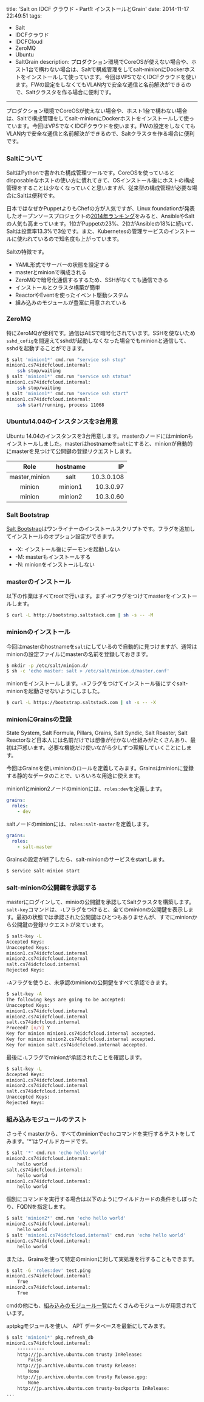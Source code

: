 title: 'Salt on IDCF クラウド - Part1: インストールとGrain'
date: 2014-11-17 22:49:51
tags:
 - Salt
 - IDCFクラウド
 - IDCFCloud
 - ZeroMQ
 - Ubuntu
 - SaltGrain
description: プロダクション環境でCoreOSが使えない場合や、ホスト1台で構わない場合は、Saltで構成管理をしてsalt-minionにDockerホストをインストールして使っています。今回はVPSでなくIDCFクラウドを使います。FWの設定をしなくてもVLAN内で安全な通信と名前解決ができるので、Saltクラスタを作る場合に便利です。
---

プロダクション環境でCoreOSが使えない場合や、ホスト1台で構わない場合は、Saltで構成管理をしてsalt-minionにDockerホストをインストールして使っています。今回はVPSでなくIDCFクラウドを使います。FWの設定をしなくてもVLAN内で安全な通信と名前解決ができるので、Saltクラスタを作る場合に便利です。

<!-- more -->

### Saltについて

SaltはPythonで書かれた構成管理ツールです。CoreOSを使っているとdisposableなホストの使い方に慣れてきて、OSインストール後にホストの構成管理をすることは少なくなっていくと思いますが、従来型の構成管理が必要な場合にSaltは便利です。

日本ではなぜかPuppetよりもChefの方が人気ですが、Linux foundationが発表したオープンソースプロジェクトの[2014年ランキング](https://www.linux.com/news/enterprise/cloud-computing/784573-the-top-open-source-cloud-projects-of-2014)をみると、AnsibleやSaltの人気も高まっています。1位がPuppetの23%、2位がAnsibleの18%に続いて、Saltは投票率13.3%で3位です。また、Kubernetesの管理サービスのインストールに使われているので知名度も上がっています。

Saltの特徴です。

* YAML形式でサーバーの状態を設定する
* masterとminionで構成される
* ZeroMQで暗号化通信するするため、SSHがなくても通信できる
* インストールとクラスタ構築が簡単
* ReactorやEventを使ったイベント駆動システム
* 組み込みのモジュールが豊富に用意されている

### ZeroMQ

特にZeroMQが便利です。通信はAESで暗号化されています。SSHを使ないため`sshd_cofig`を間違えてsshdが起動しなくなった場合でもminionと通信して、sshdを起動することができます。

``` bash
$ salt 'minion1*' cmd.run "service ssh stop"
minion1.cs74idcfcloud.internal:
    ssh stop/waiting
$ salt 'minion1*' cmd.run "service ssh status"
minion1.cs74idcfcloud.internal:
    ssh stop/waiting
$ salt 'minion1*' cmd.run "service ssh start"
minion1.cs74idcfcloud.internal:
    ssh start/running, process 11068
```

### Ubuntu14.04のインスタンスを3台用意

Ubuntu 14.04のインスタンスを3台用意します。masterのノードにはminionもインストールしました。masterはhostnameを`salt`にすると、minionが自動的にmasterを見つけて公開鍵の登録リクエストします。

| Role          | hostname  | IP         |
|:-------------:|:---------:|-----------:|
| master,minion | salt      | 10.3.0.108 |
| minion        | minion1   | 10.3.0.97  |
| minion        | minion2   | 10.3.0.60  |

### Salt Bootstrap

[Salt Bootstrap](http://docs.saltstack.com/en/latest/topics/tutorials/salt_bootstrap.html)はワンライナーのインストールスクリプトです。フラグを追加してインストールのオプション設定ができます。

* -X: インストール後にデーモンを起動しない
* -M: masterもインストールする
* -N: minionをインストールしない
  
### masterのインストール

以下の作業はすべてrootで行います。まず`-M`フラグをつけてmasterをインストールします。

``` bash
$ curl -L http://bootstrap.saltstack.com | sh -s -- -M
```

### minionのインストール

今回はmasterのhostnameを`salt`にしているので自動的に見つけますが、通常はminionの設定ファイルにmasterの名前を登録しておきます。

``` bash
$ mkdir -p /etc/salt/minion.d/
$ sh -c 'echo master: salt > /etc/salt/minion.d/master.conf'
```

minionをインストールします。`-X`フラグをつけてインストール後にすぐsalt-minionを起動させないようにしました。

``` bash
$ curl -L https://bootstrap.saltstack.com | sh -s -- -X
```

### minionにGrainsの登録

State System, Salt Formula, Pillars, Grains, Salt Syndic, Salt Roaster, Salt Reactorなど日本人には名前だけでは想像が付かない仕組みがたくさんあり、最初は戸惑います。必要な機能だけ使いながら少しずつ理解していくことにします。

今回はGrainsを使いminionのロールを定義してみます。Grainsはminionに登録する静的なデータのことで、いろいろな用途に使えます。


minion1とminion2ノードのminionには、`roles:dev`を定義します。

``` yml /etc/salt/minion.d/grains.conf
grains:
  roles:
    - dev
```

saltノードのminionには、`roles:salt-master`を定義します。

``` yml /etc/salt/minion.d/grains.conf
grains:
  roles:
    - salt-master
```

Grainsの設定が終了したら、salt-minionのサービスをstartします。

``` bash
$ service salt-minion start
```

### salt-minionの公開鍵を承認する

masterにログインして、minioの公開鍵を承認してSaltクラスタを構築します。`salt-key`コマンドは、`-L`フラグをつけると、全てのminionの公開鍵を表示します。最初の状態では承認された公開鍵はひとつもありませんが、すでにminionから公開鍵の登録リクエストが来ています。

``` bash
$ salt-key -L
Accepted Keys:
Unaccepted Keys:
minion1.cs74idcfcloud.internal
minion2.cs74idcfcloud.internal
salt.cs74idcfcloud.internal
Rejected Keys:
```

`-A`フラグを使うと、未承認のminionの公開鍵をすべて承認できます。

``` bash
$ salt-key -A
The following keys are going to be accepted:
Unaccepted Keys:
minion1.cs74idcfcloud.internal
minion2.cs74idcfcloud.internal
salt.cs74idcfcloud.internal
Proceed? [n/Y] Y
Key for minion minion1.cs74idcfcloud.internal accepted.
Key for minion minion2.cs74idcfcloud.internal accepted.
Key for minion salt.cs74idcfcloud.internal accepted.
```

最後に`-L`フラグでminionが承認されたことを確認します。

``` bash
$ salt-key -L
Accepted Keys:
minion1.cs74idcfcloud.internal
minion2.cs74idcfcloud.internal
salt.cs74idcfcloud.internal
Unaccepted Keys:
Rejected Keys:
```

### 組み込みモジュールのテスト

さっそくmasterから、すべてのminionでechoコマンドを実行するテストをしてみます。'*'はワイルドカードです。

``` bash
$ salt '*' cmd.run 'echo hello world'
minion2.cs74idcfcloud.internal:
    hello world
salt.cs74idcfcloud.internal:
    hello world
minion1.cs74idcfcloud.internal:
    hello world
```

個別にコマンドを実行する場合は以下のようにワイルドカードの条件をしぼったり、FQDNを指定します。

``` bash
$ salt 'minion2*' cmd.run 'echo hello world'
minion2.cs74idcfcloud.internal:
    hello world
$ salt 'minion1.cs74idcfcloud.internal' cmd.run 'echo hello world'
minion1.cs74idcfcloud.internal:
    hello world
```

または、Grainsを使って特定のminionに対して実処理を行することもできます。

``` bash
$ salt -G 'roles:dev' test.ping
minion1.cs74idcfcloud.internal:
    True
minion2.cs74idcfcloud.internal:
    True
```

cmdの他にも、[組み込みのモジュール一覧](http://docs.saltstack.com/en/latest/ref/modules/all/index.html#all-salt-modules)にたくさんのモジュールが用意されています。

aptpkgモジュールを使い、 APT データベースを最新にしてみます。

``` bash
$ salt 'minion1*' pkg.refresh_db
minion1.cs74idcfcloud.internal:
    ----------
    http://jp.archive.ubuntu.com trusty InRelease:
        False
    http://jp.archive.ubuntu.com trusty Release:
        None
    http://jp.archive.ubuntu.com trusty Release.gpg:
        None
    http://jp.archive.ubuntu.com trusty-backports InRelease:
...
```
